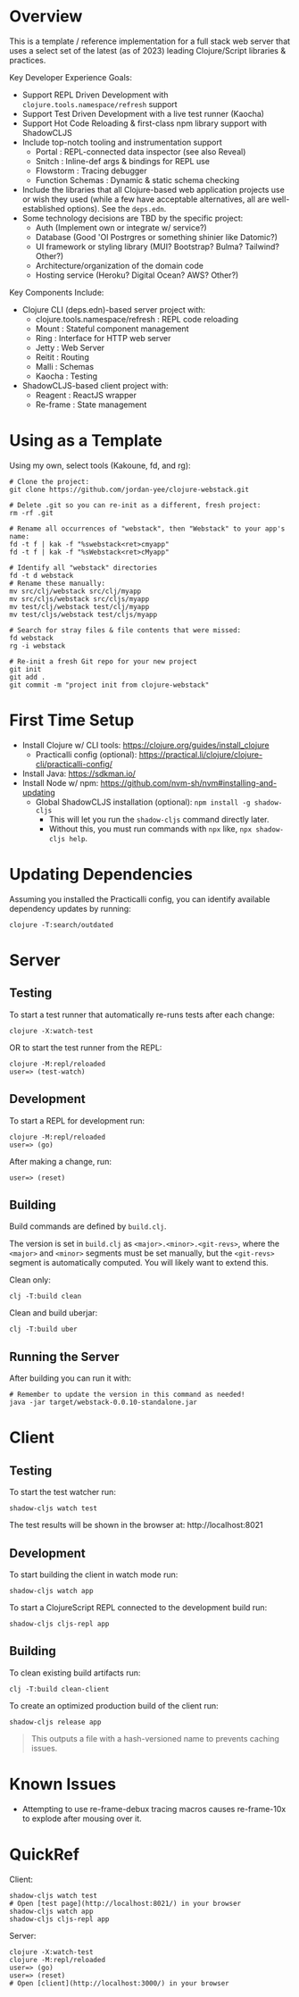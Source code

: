 # Overview

This is a template / reference implementation for a full stack web server that
uses a select set of the latest (as of 2023) leading Clojure/Script libraries &
practices.

Key Developer Experience Goals:
- Support REPL Driven Development with `clojure.tools.namespace/refresh` support
- Support Test Driven Development with a live test runner (Kaocha)
- Support Hot Code Reloading & first-class npm library support with ShadowCLJS
- Include top-notch tooling and instrumentation support
  - Portal           : REPL-connected data inspector (see also Reveal)
  - Snitch           : Inline-def args & bindings for REPL use
  - Flowstorm        : Tracing debugger
  - Function Schemas : Dynamic & static schema checking
- Include the libraries that all Clojure-based web application projects use or
  wish they used (while a few have acceptable alternatives, all are
  well-established options). See the `deps.edn`.
- Some technology decisions are TBD by the specific project:
  - Auth (Implement own or integrate w/ service?)
  - Database (Good 'Ol Postrgres or something shinier like Datomic?)
  - UI framework or styling library (MUI? Bootstrap? Bulma? Tailwind? Other?)
  - Architecture/organization of the domain code
  - Hosting service (Heroku? Digital Ocean? AWS? Other?)

Key Components Include:
- Clojure CLI (deps.edn)-based server project with:
  - clojure.tools.namespace/refresh : REPL code reloading
  - Mount                           : Stateful component management
  - Ring                            : Interface for HTTP web server
  - Jetty                           : Web Server
  - Reitit                          : Routing
  - Malli                           : Schemas
  - Kaocha                          : Testing
- ShadowCLJS-based client project with:
  - Reagent                         : ReactJS wrapper
  - Re-frame                        : State management

# Using as a Template

Using my own, select tools (Kakoune, fd, and rg):
```
# Clone the project:
git clone https://github.com/jordan-yee/clojure-webstack.git

# Delete .git so you can re-init as a different, fresh project:
rm -rf .git

# Rename all occurrences of "webstack", then "Webstack" to your app's name:
fd -t f | kak -f "%swebstack<ret>cmyapp"
fd -t f | kak -f "%sWebstack<ret>cMyapp"

# Identify all "webstack" directories
fd -t d webstack
# Rename these manually:
mv src/clj/webstack src/clj/myapp
mv src/cljs/webstack src/cljs/myapp
mv test/clj/webstack test/clj/myapp
mv test/cljs/webstack test/cljs/myapp

# Search for stray files & file contents that were missed:
fd webstack
rg -i webstack

# Re-init a fresh Git repo for your new project
git init
git add .
git commit -m "project init from clojure-webstack"
```

# First Time Setup

- Install Clojure w/ CLI tools: https://clojure.org/guides/install_clojure
  - Practicalli config (optional): https://practical.li/clojure/clojure-cli/practicalli-config/
- Install Java: https://sdkman.io/
- Install Node w/ npm: https://github.com/nvm-sh/nvm#installing-and-updating
  - Global ShadowCLJS installation (optional): `npm install -g shadow-cljs`
    - This will let you run the `shadow-cljs` command directly later.
    - Without this, you must run commands with `npx` like, `npx shadow-cljs help`.

# Updating Dependencies

Assuming you installed the Practicalli config, you can identify available
dependency updates by running:
```
clojure -T:search/outdated
```

# Server

## Testing

To start a test runner that automatically re-runs tests after each change:
```
clojure -X:watch-test
```

OR to start the test runner from the REPL:
```
clojure -M:repl/reloaded
user=> (test-watch)
```

## Development

To start a REPL for development run:
```
clojure -M:repl/reloaded
user=> (go)
```

After making a change, run:
```
user=> (reset)
```

## Building

Build commands are defined by `build.clj`.

The version is set in `build.clj` as `<major>.<minor>.<git-revs>`, where the
`<major>` and `<minor>` segments must be set manually, but the `<git-revs>`
segment is automatically computed. You will likely want to extend this.

Clean only:
```
clj -T:build clean
```

Clean and build uberjar:
```
clj -T:build uber
```

## Running the Server

After building you can run it with:
```
# Remember to update the version in this command as needed!
java -jar target/webstack-0.0.10-standalone.jar
```

# Client

## Testing

To start the test watcher run:
```
shadow-cljs watch test
```

The test results will be shown in the browser at: http://localhost:8021

## Development

To start building the client in watch mode run:
```
shadow-cljs watch app
```

To start a ClojureScript REPL connected to the development build run:
```
shadow-cljs cljs-repl app
```

## Building

To clean existing build artifacts run:
```
clj -T:build clean-client
```

To create an optimized production build of the client run:
```
shadow-cljs release app
```

> This outputs a file with a hash-versioned name to prevents caching issues.

# Known Issues

- Attempting to use re-frame-debux tracing macros causes re-frame-10x to explode
  after mousing over it.

# QuickRef

Client:
```
shadow-cljs watch test
# Open [test page](http://localhost:8021/) in your browser
shadow-cljs watch app
shadow-cljs cljs-repl app
```

Server:
```
clojure -X:watch-test
clojure -M:repl/reloaded
user=> (go)
user=> (reset)
# Open [client](http://localhost:3000/) in your browser
```
